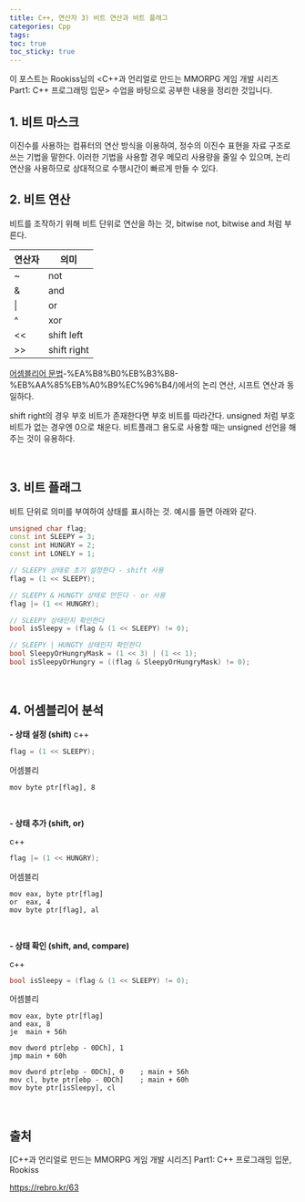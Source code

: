 ```yaml
---
title: C++, 연산자 3) 비트 연산과 비트 플래그
categories: Cpp
tags: 
toc: true
toc_sticky: true
---
```


이 포스트는 Rookiss님의 \<C++과 언리얼로 만드는 MMORPG 게임 개발 시리즈 Part1: C++ 프로그래밍 입문> 수업을 바탕으로 공부한 내용을 정리한 것입니다. 

## **1. 비트 마스크**

이진수를 사용하는 컴퓨터의 연산 방식을 이용하여, 정수의 이진수 표현을 자료 구조로 쓰는 기법을 말한다. 이러한 기법을 사용할 경우 메모리 사용량을 줄일 수 있으며, 논리 연산을 사용하므로 상대적으로 수행시간이 빠르게 만들 수 있다. 

## **2. 비트 연산**

비트를 조작하기 위해 비트 단위로 연산을 하는 것, bitwise not, bitwise and 처럼 부른다.

|연산자|의미|
|------|---|
|~|not|
|&|and|
|\||or|
|^|xor|
|<<|shift left|
|>>|shift right|

[어셈블리어 문법](https://chw-owo.github.io/os/%EC%96%B4%EC%85%88%EB%B8%94%EB%A6%AC%EC%96%B4-%EA%B8%B0%EC%B4%88-2)-%EA%B8%B0%EB%B3%B8-%EB%AA%85%EB%A0%B9%EC%96%B4/)에서의 논리 연산, 시프트 연산과 동일하다.

shift right의 경우 부호 비트가 존재한다면 부호 비트를 따라간다. unsigned 처럼 부호 비트가 없는 경우엔 0으로 채운다. 비트플래그 용도로 사용할 때는 unsigned 선언을 해주는 것이 유용하다. 

<br/>

## **3. 비트 플래그**

비트 단위로 의미를 부여하여 상태를 표시하는 것. 예시를 들면 아래와 같다. 

```c++
unsigned char flag;
const int SLEEPY = 3;
const int HUNGRY = 2;
const int LONELY = 1;

// SLEEPY 상태로 초기 설정한다 - shift 사용
flag = (1 << SLEEPY); 

// SLEEPY & HUNGTY 상태로 만든다 - or 사용
flag |= (1 << HUNGRY);

// SLEEPY 상태인지 확인한다
bool isSleepy = (flag & (1 << SLEEPY) != 0);

// SLEEPY | HUNGTY 상태인지 확인한다
bool SleepyOrHungryMask = (1 << 3) | (1 << 1);
bool isSleepyOrHungry = ((flag & SleepyOrHungryMask) != 0);
```
<br/>

## **4. 어셈블리어 분석**

**- 상태 설정 (shift)**
c++
```c++
flag = (1 << SLEEPY); 
```

어셈블리

```
mov byte ptr[flag], 8
```

<br/>

**- 상태 추가 (shift, or)**

c++
```c++
flag |= (1 << HUNGRY);
```

어셈블리
```
mov eax, byte ptr[flag]
or  eax, 4
mov byte ptr[flag], al
```

<br/>

**- 상태 확인 (shift, and, compare)**

c++
```c++
bool isSleepy = (flag & (1 << SLEEPY) != 0);
```

어셈블리
```
mov eax, byte ptr[flag]
and eax, 8
je  main + 56h

mov dword ptr[ebp - 0DCh], 1
jmp main + 60h

mov dword ptr[ebp - 0DCh], 0    ; main + 56h
mov cl, byte ptr[ebp - 0DCh]    ; main + 60h
mov byte ptr[isSleepy], cl
```

<br/>

## **출처**

[C++과 언리얼로 만드는 MMORPG 게임 개발 시리즈] Part1: C++ 프로그래밍 입문, Rookiss

https://rebro.kr/63